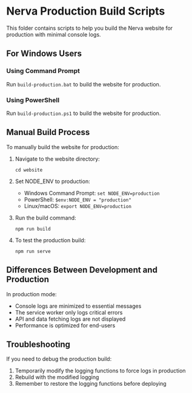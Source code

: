 # Nerva Production Build Scripts

This folder contains scripts to help you build the Nerva website for production with minimal console logs.

## For Windows Users

### Using Command Prompt
Run `build-production.bat` to build the website for production.

### Using PowerShell
Run `build-production.ps1` to build the website for production.

## Manual Build Process

To manually build the website for production:

1. Navigate to the website directory:
   ```
   cd website
   ```

2. Set NODE_ENV to production:
   - Windows Command Prompt: `set NODE_ENV=production`
   - PowerShell: `$env:NODE_ENV = "production"`
   - Linux/macOS: `export NODE_ENV=production`

3. Run the build command:
   ```
   npm run build
   ```

4. To test the production build:
   ```
   npm run serve
   ```

## Differences Between Development and Production

In production mode:
- Console logs are minimized to essential messages
- The service worker only logs critical errors
- API and data fetching logs are not displayed
- Performance is optimized for end-users

## Troubleshooting

If you need to debug the production build:
1. Temporarily modify the logging functions to force logs in production
2. Rebuild with the modified logging
3. Remember to restore the logging functions before deploying
